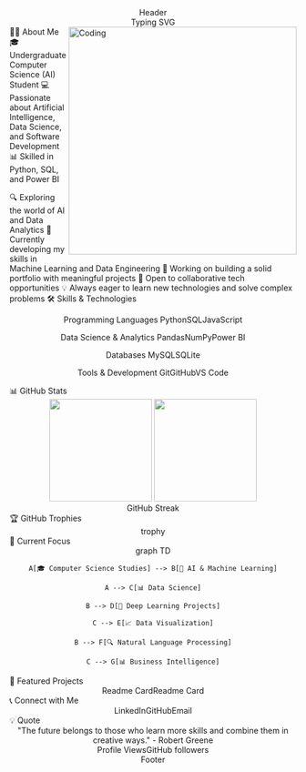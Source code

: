 <div align="center">
Header

</div> <div align="center">
Typing SVG

</div>
🧑‍💻 About Me
<img align="right" alt="Coding" width="400" src="https://media.giphy.com/media/qgQUggAC3Pfv687qPC/giphy.gif">
🎓 Undergraduate Computer Science (AI) Student 💻 Passionate about Artificial Intelligence, Data Science, and Software Development 📊 Skilled in Python, SQL, and Power BI

🔍 Exploring the world of AI and Data Analytics
🌱 Currently developing my skills in Machine Learning and Data Engineering
🚀 Working on building a solid portfolio with meaningful projects
🤝 Open to collaborative tech opportunities
💡 Always eager to learn new technologies and solve complex problems
🛠️ Skills & Technologies
<div align="center">
Programming Languages
PythonSQLJavaScript

Data Science & Analytics
PandasNumPyPower BI

Databases
MySQLSQLite

Tools & Development
GitGitHubVS Code

</div>
📊 GitHub Stats
<div align="center"> <img height="180em" src="https://github-readme-stats.vercel.app/api?username=mohammad-daliri&show_icons=true&theme=algolia&include_all_commits=true&count_private=true"/> <img height="180em" src="https://github-readme-stats.vercel.app/api/top-langs/?username=mohammad-daliri&layout=compact&langs_count=8&theme=algolia"/> </div> <div align="center">
GitHub Streak

</div>
🏆 GitHub Trophies
<div align="center">
trophy

</div>
🎯 Current Focus
<div align="center">
graph TD

    A[🎓 Computer Science Studies] --> B[🤖 AI & Machine Learning]

    A --> C[📊 Data Science]

    B --> D[🧠 Deep Learning Projects]

    C --> E[📈 Data Visualization]

    B --> F[🔍 Natural Language Processing]

    C --> G[📊 Business Intelligence]
</div>
🌟 Featured Projects
<div align="center">
Readme CardReadme Card

</div>
📞 Connect with Me
<div align="center">
LinkedInGitHubEmail

</div>
💡 Quote
<div align="center">
"The future belongs to those who learn more skills and combine them in creative ways." - Robert Greene

</div>
<div align="center">
Profile ViewsGitHub followers

</div> <div align="center">
Footer

</div>
